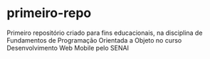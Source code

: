 # primeiro-repo
Primeiro repositório criado para fins educacionais, na disciplina de Fundamentos de Programação Orientada a Objeto no curso Desenvolvimento Web Mobile pelo SENAI
